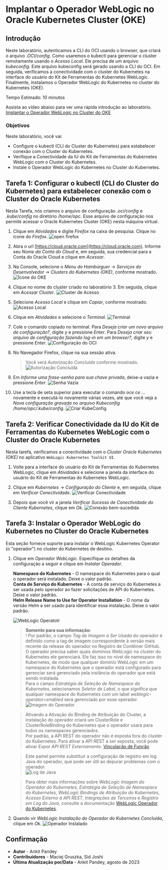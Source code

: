 # Implantar o Operador WebLogic no Oracle Kubernetes Cluster (OKE)

## Introdução

Neste laboratório, autenticamos a CLI do OCI usando o browser, que criará o arquivo _.OCI/config_. Como usaremos o kubectl para gerenciar o cluster remotamente usando o _Acesso Local_. Ele precisa de um arquivo _kubeconfig_. Este arquivo kubeconfig será gerado usando a CLI do OCI. Em seguida, verificamos a conectividade com o cluster do Kubernetes na interface do usuário do Kit de Ferramentas do Kubernetes WebLogic. Finalmente, instalamos o Operador WebLogic do Kubernetes no cluster do Kubernetes (OKE).

Tempo Estimado: 10 minutos

Assista ao vídeo abaixo para ver uma rápida introdução ao laboratório. [Implantar o Operador WebLogic no Cluster do OKE](videohub:1_0itbllhe)

### Objetivos

Neste laboratório, você vai:

*   Configure o kubectl (CLI do Cluster do Kubernetes) para estabelecer conexão com o Cluster do Kubernetes.
*   Verifique a Conectividade da IU do Kit de Ferramentas do Kubernetes WebLogic com o Cluster do Kubernetes.
*   Instale o Operador WebLogic do Kubernetes no Cluster do Kubernetes.

## Tarefa 1: Configurar o kubectl (CLI do Cluster do Kubernetes) para estabelecer conexão com o Cluster do Oracle Kubernetes

Nesta Tarefa, nós criamos o arquivo de configuração _.oci/config_ e _.kube/config_ no diretório _/home/opc_. Esse arquivo de configuração nos permite acessar o Oracle Kubernetes Cluster (OKE) nesta máquina virtual.

1.  Clique em _Atividades_ e digite _Firefox_ na caixa de pesquisa. Clique no ícone do _Firefox_. ![open firefox](images/open-firefox.png)
    
2.  Abra o url [https://cloud.oracle.com](https://cloud.oracle.com). Informe seu _Nome da Conta do Cloud_ e, em seguida, sua credencial para a Conta do Oracle Cloud e clique em _Acessar_.
    
3.  Na Console, selecione o _Menu do Hambúrguer_ -> _Serviços do Desenvolvedor_ -> _Clusters do Kubernetes (OKE)_, conforme mostrado. ![Ícone do OKE](images/oke-icon.png)
    
4.  Clique no nome do cluster criado no laboratório 3. Em seguida, clique em _Acessar Cluster_. ![Cluster de Acesso](images/access-cluster.png)
    
5.  Selecione _Acesso Local_ e clique em _Copiar_, conforme mostrado. ![Acesso Local](images/local-access.png)
    
6.  Clique em _Atividades_ e selecione o _Terminal_. ![Terminal](images/click-terminal.png)
    
7.  Cole o comando copiado no terminal. Para _Deseja criar um novo arquivo de configuração?_, digite _y_ e pressione _Enter_. Para _Deseja criar seu arquivo de configuração fazendo log-in em um browser?_, digite _y_ e pressione _Enter_. ![Configuração do OCI](images/oci-config.png)
    
8.  No Navegador Firefox, clique na sua sessão ativa.
    
    > Você verá _Autorização Concluída_ conforme mostrado. ![Autorização Concluída](images/authorization-complete.png)
    
9.  Em _Informe uma frase-senha para sua chave privada_, deixe-a vazia e pressione _Enter_. ![Senha Vazia](images/empty-passphrase.png)
    
10.  Use a tecla de seta superior para executar o comando _oce ce ..._ novamente e executá-lo novamente várias vezes, até que você veja a _Nova configuração gravada no arquivo Kubeconfig /home/opc/.kube/config_. ![Criar KubeConfig](images/create-kubeconfig.png)
    

## Tarefa 2: Verificar Conectividade da IU do Kit de Ferramentas do Kubernetes WebLogic com o Cluster do Oracle Kubernetes

Nesta tarefa, verificamos a conectividade com o _Cluster Oracle Kubernetes (OKE)_ no aplicativo `WebLogic Kubernetes Toolkit UI`.

1.  Volte para a interface do usuário do Kit de Ferramentas do Kubernetes WebLogic, clique em _Atividades_ e selecione a janela da interface do usuário do Kit de Ferramentas do Kubernetes WebLogic.
    
2.  Clique em _Kubernetes_ -> _Configuração do Cliente_ e, em seguida, clique em _Verificar Conectividade_. ![Verificar Conectividade](images/verify-connectivity.png)
    
3.  Depois que você vir a janela _Verificar Sucesso de Conectividade do Cliente Kubernetes_, clique em _Ok_. ![Conexão bem-sucedida](images/successfully-connected.png)
    

## Tarefa 3: Instalar o Operador WebLogic do Kubernetes no Cluster do Oracle Kubernetes

Esta seção fornece suporte para instalar o WebLogic Kubernetes Operator (o "operador") no cluster do Kubernetes de destino.

1.  Clique em _Operador WebLogic_. Especifique os detalhes da configuração a seguir e clique em _Instalar Operador_.
    
    **Namespace do Kubernetes** - O namespace do Kubernetes para o qual o operador será instalado. Deixe o valor padrão.  
    **Conta de Serviço do Kubernetes** - A conta de serviço do Kubernetes a ser usada pelo operador ao fazer solicitações de API do Kubernetes. Deixe o valor padrão.  
    **Helm Release Name to Use for Operator Installation** - O nome da versão Helm a ser usado para identificar essa instalação. Deixe o valor padrão.  
    
    ![WebLogic Operatotr](images/weblogic-operator.png)
    
    > **Somente para sua informação:**  
    > ! Por padrão, o campo _Tag de Imagem a Ser Usada_ do operador é definido como a tag de imagem correspondente à versão mais recente da release do operador no Registro de Contêiner GitHub.  
    > O operador precisa saber quais domínios WebLogic no cluster do Kubernetes ele gerenciará. Ele faz isso no nível de namespace do Kubernetes, de modo que qualquer domínio WebLogic em um namespace do Kubernetes que o operador está configurado para gerenciar será gerenciado pela instância do operador que está sendo instalada.  
    > Para o campo _Estratégia de Seleção de Namespace do Kubernetes_, selecionamos _Seletor de Label_, o que significa que qualquer namespace do Kubernetes com um label _weblogic-operator=enabled_ será gerenciado por esse operador.  
    > ![Imagem do Operador](images/operator-image.png)
    
    > Ativando a Ativação do Binding de Atribuição do Cluster, a instalação do operador criará um ClusterRole e ClusterRoleBinding do Kubernetes que o operador usará para todos os namespaces gerenciados.  
    > Por padrão, a API REST do operador não é exposta fora do cluster do Kubernetes. Para ativar a API REST a ser exposta, você pode ativar _Expor API REST Externamente_. [Vinculação de Função](images/role-binding.png)  
    
    > Este painel permite substituir a configuração de registro em log Java do operador, que pode ser útil ao depurar problemas com o operador.  
    > ![Log de Java](images/java-logging.png)  
    
    > Para obter mais informações sobre _WebLogic Imagem do Operador do Kubernetes_, _Estratégia de Seleção de Namespace do Kubernetes_, _WebLogic Bindings de Atribuição do Kubernetes_, _Acesso Externo à API REST_, _Integrações de Terceiros_ e _Registro em Log do Java_, consulte a documentação [WebLogic Operador do Kubernetes](https://oracle.github.io/weblogic-toolkit-ui/navigate/kubernetes/k8s-wko/).
    
2.  Quando vir _WebLogic Instalação do Operador do Kubernetes Concluída_, clique em _Ok_. ![Operador Instalado](images/operator-installed.png)
    

## Confirmação

*   **Autor** - Ankit Pandey
*   **Contribuidores** - Maciej Gruszka, Sid Joshi
*   **Última Atualização por/Data** - Ankit Pandey, agosto de 2023
